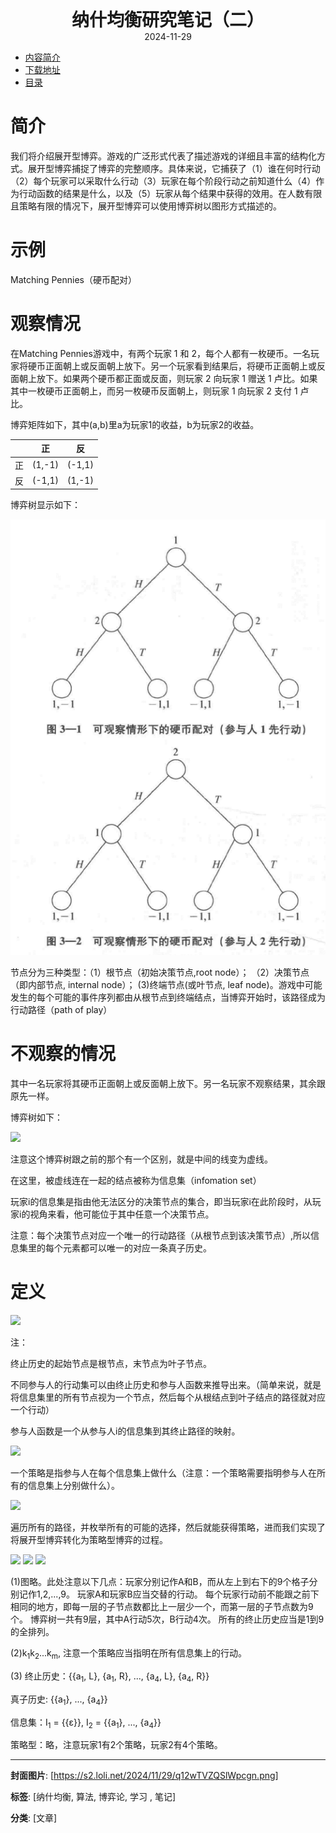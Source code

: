 <div style="text-align:center;font-weight:bold;font-size:2em"> 纳什均衡研究笔记（二） </div>

<div style="text-align:center;">2024-11-29</div>

<!-- TOC -->
- [内容简介](#内容简介)
- [下载地址](#下载地址)
- [目录](#目录)
<!-- /TOC -->

# 简介<a name="简介"></a>

我们将介绍展开型博弈。游戏的广泛形式代表了描述游戏的详细且丰富的结构化方式。展开型博弈捕捉了博弈的完整顺序。具体来说，它捕获了（1）谁在何时行动（2）每个玩家可以采取什么行动（3）玩家在每个阶段行动之前知道什么（4）作为行动函数的结果是什么，以及（5）玩家从每个结果中获得的效用。在人数有限且策略有限的情况下，展开型博弈可以使用博弈树以图形方式描述的。

# 示例<a name="示例"></a>

Matching Pennies（硬币配对）

# 观察情况<a name="观察情况"></a>

在Matching Pennies游戏中，有两个玩家 1 和 2，每个人都有一枚硬币。一名玩家将硬币正面朝上或反面朝上放下。另一个玩家看到结果后，将硬币正面朝上或反面朝上放下。如果两个硬币都正面或反面，则玩家 2 向玩家 1 赠送 1 卢比。如果其中一枚硬币正面朝上，而另一枚硬币反面朝上，则玩家 1 向玩家 2 支付 1 卢比。

博弈矩阵如下，其中(a,b)里a为玩家1的收益，b为玩家2的收益。

|  | 正 | 反 |
|------|------|------|
| 正 | (1,-1)   | (-1,1)   |
| 反 | (-1,1)   | (1,-1)   |

博弈树显示如下：

<img src=".\屏幕截图 2024-11-29 174705.png">

节点分为三种类型：（1）根节点（初始决策节点,root node）； （2）决策节点（即内部节点, internal node）； (3)终端节点(或叶节点, leaf node)。游戏中可能发生的每个可能的事件序列都由从根节点到终端结点，当博弈开始时，该路径成为行动路径（path of play）

# 不观察的情况<a name="不观察的情况"></a>

其中一名玩家将其硬币正面朝上或反面朝上放下。另一名玩家不观察结果，其余跟原先一样。

博弈树如下：

<img src="https://s2.loli.net/2024/12/01/vg2IPZBaz3ioAVE.png"/>

注意这个博弈树跟之前的那个有一个区别，就是中间的线变为虚线。

在这里，被虚线连在一起的结点被称为信息集（infomation set）

玩家i的信息集是指由他无法区分的决策节点的集合，即当玩家i在此阶段时，从玩家i的视角来看，他可能位于其中任意一个决策节点。

注意：每个决策节点对应一个唯一的行动路径（从根节点到该决策节点）,所以信息集里的每个元素都可以唯一的对应一条真子历史。

# 定义<a name="定义"></a>

<img src="https://s2.loli.net/2024/12/01/1LcDmTQiuqF4vCw.png"/>

注：

终止历史的起始节点是根节点，末节点为叶子节点。

不同参与人的行动集可以由终止历史和参与人函数来推导出来。（简单来说，就是将信息集里的所有节点视为一个节点，然后每个从根结点到叶子结点的路径就对应一个行动）

参与人函数是一个从参与人i的信息集到其终止路径的映射。

<img src="https://s2.loli.net/2024/12/01/EQ9TbjVFBeaDq5z.png"/>

一个策略是指参与人在每个信息集上做什么（注意：一个策略需要指明参与人在所有的信息集上分别做什么）。

<img src="https://s2.loli.net/2024/12/01/ncV7itOP3BWkC1T.png"/>

遍历所有的路径，并枚举所有的可能的选择，然后就能获得策略，进而我们实现了将展开型博弈转化为策略型博弈的过程。

<img src="https://s2.loli.net/2024/12/01/qKRl128JUIp5AYP.png"/>

<img src="https://s2.loli.net/2024/12/01/FMya9Khgb4cntJq.png"/>

<img src="https://s2.loli.net/2024/12/01/3jUyMQdIPcr2n5a.png"/>

(1)图略。此处注意以下几点：玩家分别记作A和B，而从左上到右下的9个格子分别记作1,2,...,9。
玩家A和玩家B应当交替的行动。
每个玩家行动前不能跟之前下相同的地方，即每一层的子节点数都比上一层少一个，而第一层的子节点数为9个。
博弈树一共有9层，其中A行动5次，B行动4次。
所有的终止历史应当是1到9的全排列。

(2)k<sub>1</sub>k<sub>2</sub>...k<sub>m</sub>, 注意一个策略应当指明在所有信息集上的行动。

(3)
终止历史：{{a<sub>1</sub>, L}, {a<sub>1</sub>, R}, ..., {a<sub>4</sub>, L}, {a<sub>4</sub>, R}}

真子历史: {{a<sub>1</sub>}, ..., {a<sub>4</sub>}}

信息集：I<sub>1</sub> = {{ε}}, I<sub>2</sub> = {{a<sub>1</sub>}, ..., {a<sub>4</sub>}}

策略型：略，注意玩家1有2个策略，玩家2有4个策略。

---
**封面图片**: [https://s2.loli.net/2024/11/29/q12wTVZQSlWpcgn.png]

**标签**: [纳什均衡, 算法, 博弈论, 学习 , 笔记]

**分类**: [文章]
